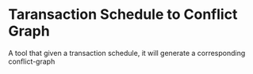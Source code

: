 # Taransaction Schedule to Conflict Graph
A tool that given a transaction schedule, it will generate a corresponding conflict-graph
